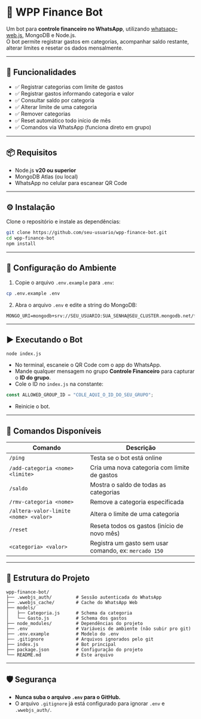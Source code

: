 # 📱 WPP Finance Bot

Um bot para **controle financeiro no WhatsApp**, utilizando [whatsapp-web.js](https://github.com/pedroslopez/whatsapp-web.js), MongoDB e Node.js.  
O bot permite registrar gastos em categorias, acompanhar saldo restante, alterar limites e resetar os dados mensalmente.

---

## 🚀 Funcionalidades

- ✅ Registrar categorias com limite de gastos
- ✅ Registrar gastos informando categoria e valor
- ✅ Consultar saldo por categoria
- ✅ Alterar limite de uma categoria
- ✅ Remover categorias
- ✅ Reset automático todo início de mês
- ✅ Comandos via WhatsApp (funciona direto em grupo)

---

## 📦 Requisitos

- Node.js **v20 ou superior**
- MongoDB Atlas (ou local)
- WhatsApp no celular para escanear QR Code

---

## ⚙️ Instalação

Clone o repositório e instale as dependências:

```bash
git clone https://github.com/seu-usuario/wpp-finance-bot.git
cd wpp-finance-bot
npm install
```

---

## 🔑 Configuração do Ambiente

1. Copie o arquivo `.env.example` para `.env`:

```bash
cp .env.example .env
```

2. Abra o arquivo `.env` e edite a string do MongoDB:

```env
MONGO_URI=mongodb+srv://SEU_USUARIO:SUA_SENHA@SEU_CLUSTER.mongodb.net/financebot
```

---

## ▶️ Executando o Bot

```bash
node index.js
```

- No terminal, escaneie o QR Code com o app do WhatsApp.  
- Mande qualquer mensagem no grupo **Controle Financeiro** para capturar o **ID do grupo**.  
- Cole o ID no `index.js` na constante:

```js
const ALLOWED_GROUP_ID = "COLE_AQUI_O_ID_DO_SEU_GRUPO";
```

- Reinicie o bot.

---

## 💬 Comandos Disponíveis

| Comando                          | Descrição                                               |
|----------------------------------|-------------------------------------------------------|
| `/ping`                          | Testa se o bot está online                            |
| `/add-categoria <nome> <limite>` | Cria uma nova categoria com limite de gastos           |
| `/saldo`                         | Mostra o saldo de todas as categorias                 |
| `/rmv-categoria <nome>`          | Remove a categoria especificada                       |
| `/altera-valor-limite <nome> <valor>` | Altera o limite de uma categoria                |
| `/reset`                         | Reseta todos os gastos (início de novo mês)           |
| `<categoria> <valor>`            | Registra um gasto sem usar comando, ex: `mercado 150` |

---

## 📂 Estrutura do Projeto

```
wpp-finance-bot/
├── .wwebjs_auth/         # Sessão autenticada do WhatsApp
├── .wwebjs_cache/        # Cache do WhatsApp Web
├── models/
│   ├── Categoria.js      # Schema da categoria
│   └── Gasto.js          # Schema dos gastos
├── node_modules/         # Dependências do projeto
├── .env                  # Variáveis de ambiente (não subir pro git)
├── .env.example          # Modelo do .env
├── .gitignore            # Arquivos ignorados pelo git
├── index.js              # Bot principal
├── package.json          # Configuração do projeto
└── README.md             # Este arquivo
```

---

## 🛡️ Segurança

- **Nunca suba o arquivo `.env` para o GitHub.**  
- O arquivo `.gitignore` já está configurado para ignorar `.env` e `.wwebjs_auth/`.  
